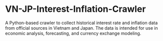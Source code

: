 # VN-JP-Interest-Inflation-Crawler
A Python-based crawler to collect historical interest rate and inflation data from official sources in Vietnam and Japan. The data is intended for use in economic analysis, forecasting, and currency exchange modeling.
